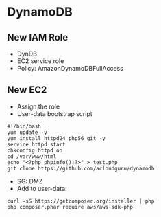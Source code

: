 # DynamoDB

## New IAM Role

- DynDB
- EC2 service role
- Policy: AmazonDynamoDBFullAccess

## New EC2

- Assign the role
- User-data bootstrap script

``` shell
#!/bin/bash
yum update -y
yum install httpd24 php56 git -y
service httpd start
chkconfig httpd on
cd /var/www/html
echo "<?php phpinfo();?>" > test.php
git clone https://github.com/acloudguru/dynamodb
```

- SG: DMZ
- Add to user-data:

``` shell
curl -sS https://getcomposer.org/installer | php
php composer.phar require aws/aws-sdk-php
```
